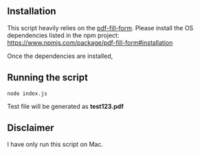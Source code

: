 ## Installation
This script heavily relies on the [pdf-fill-form](https://www.npmjs.com/package/pdf-fill-form). Please install the OS dependencies listed in the npm project: https://www.npmjs.com/package/pdf-fill-form#installation

Once the dependencies are installed, 

## Running the script
```
node index.js
```

Test file will be generated as **test123.pdf**

## Disclaimer
I have only run this script on Mac.
